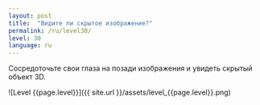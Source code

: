```yaml
---
layout: post
title:  "Видите ли скрытое изображение?"
permalink: /ru/level30/
level: 30
language: ru
---
```

Сосредоточьте свои глаза на позади изображения и увидеть скрытый объект 3D.

![Level {{page.level}}]({{ site.url }}/assets/level_{{page.level}}.png)